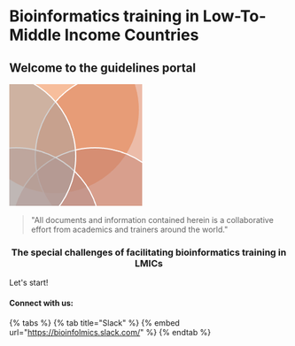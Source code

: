 # Bioinformatics training in Low-To-Middle Income Countries

## Welcome to the guidelines portal

![](images/guidelines.png)

> "All documents and information contained herein is a collaborative effort from academics and trainers around the world."  

### <div align="center">The special challenges of facilitating bioinformatics training in LMICs</div>

Let's start!

#### Connect with us:

{% tabs %}
{% tab title="Slack" %}
{% embed url="https://bioinfolmics.slack.com/" %}
{% endtab %}


